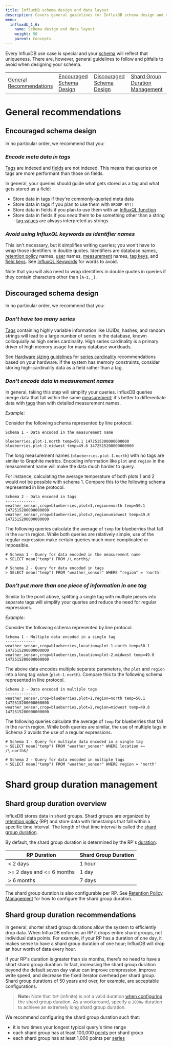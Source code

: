```yaml
---
title: InfluxDB schema design and data layout
description: Covers general guidelines for InfluxDB schema design and data layout.
menu:
  influxdb_1_6:
    name: Schema design and data layout
    weight: 50
    parent: Concepts
---
```


Every InfluxDB use case is special and your [schema](/influxdb/v1.6/concepts/glossary/#schema) will reflect that uniqueness.
There are, however, general guidelines to follow and pitfalls to avoid when designing your schema.

<table style="width:100%">
  <tr>
    <td><a href="#general-recommendations">General Recommendations</a></td>
    <td><a href="#encouraged-schema-design">Encouraged Schema Design</a></td>
    <td><a href="#discouraged-schema-design">Discouraged Schema Design</a></td>
    <td><a href="#shard-group-duration-management">Shard Group Duration Management</a></td>
  </tr>
</table>

# General recommendations

## Encouraged schema design

In no particular order, we recommend that you:

### *Encode meta data in tags*

[Tags](/influxdb/v1.6/concepts/glossary/#tag) are indexed and [fields](/influxdb/v1.6/concepts/glossary/#field) are not indexed.
This means that queries on tags are more performant than those on fields.

In general, your queries should guide what gets stored as a tag and what gets stored as a field:

* Store data in tags if they're commonly-queried meta data
* Store data in tags if you plan to use them with `GROUP BY()`
* Store data in fields if you plan to use them with an [InfluxQL function](/influxdb/v1.6/query_language/functions/)
* Store data in fields if you *need* them to be something other than a string - [tag values](/influxdb/v1.6/concepts/glossary/#tag-value) are always interpreted as strings

### *Avoid using InfluxQL keywords as identifier names*

This isn't necessary, but it simplifies writing queries; you won't have to wrap those identifiers in double quotes.
Identifiers are database names, [retention policy](/influxdb/v1.6/concepts/glossary/#retention-policy-rp) names, [user](/influxdb/v1.6/concepts/glossary/#user) names, [measurement](/influxdb/v1.6/concepts/glossary/#measurement) names, [tag keys](/influxdb/v1.6/concepts/glossary/#tag-key), and [field keys](/influxdb/v1.6/concepts/glossary/#field-key).
See [InfluxQL Keywords](https://github.com/influxdata/influxql/blob/master/README.md#keywords) for words to avoid.

Note that you will also need to wrap identifiers in double quotes in queries if they contain characters other than `[A-z,_]`.

## Discouraged schema design

In no particular order, we recommend that you:

### *Don't have too many series*

[Tags](/influxdb/v1.6/concepts/glossary/#tag) containing highly variable information like UUIDs, hashes, and random strings will lead to a large number of series in the database, known colloquially as high series cardinality.
High series cardinality is a primary driver of high memory usage for many database workloads.

See [Hardware sizing guidelines](/influxdb/v1.6/guides/hardware_sizing/#general-hardware-guidelines-for-a-single-node) for [series cardinality](/influxdb/v1.6/concepts/glossary/#series-cardinality) recommendations based on your hardware. If the system has memory constraints, consider storing high-cardinality data as a field rather than a tag.

### *Don't encode data in measurement names*

In general, taking this step will simplify your queries.
InfluxDB queries merge data that fall within the same [measurement](/influxdb/v1.6/concepts/glossary/#measurement); it's better to differentiate data with [tags](/influxdb/v1.6/concepts/glossary/#tag) than with detailed measurement names.

_Example:_

Consider the following schema represented by line protocol.

```
Schema 1 - Data encoded in the measurement name
-------------
blueberries.plot-1.north temp=50.1 1472515200000000000
blueberries.plot-2.midwest temp=49.8 1472515200000000000
```

The long measurement names (`blueberries.plot-1.north`) with no tags are similar to Graphite metrics.
Encoding information like `plot` and `region` in the measurement name will make the data much harder to query.

For instance, calculating the average temperature of both plots 1 and 2 would not be possible with schema 1.
Compare this to the following schema represented in line protocol.

```
Schema 2 - Data encoded in tags
-------------
weather_sensor,crop=blueberries,plot=1,region=north temp=50.1 1472515200000000000
weather_sensor,crop=blueberries,plot=2,region=midwest temp=49.8 1472515200000000000
```

The following queries calculate the average of `temp` for blueberries that fall in the `north` region.
While both queries are relatively simple, use of the regular expression make certain queries much more complicated or impossible.

```
# Schema 1 - Query for data encoded in the measurement name
> SELECT mean("temp") FROM /\.north$/

# Schema 2 - Query for data encoded in tags
> SELECT mean("temp") FROM "weather_sensor" WHERE "region" = 'north'
```

### *Don't put more than one piece of information in one tag*

Similar to the point above, splitting a single tag with multiple pieces into separate tags will simplify your queries and reduce the need for regular expressions.

_Example:_

Consider the following schema represented by line protocol.

```
Schema 1 - Multiple data encoded in a single tag
-------------
weather_sensor,crop=blueberries,location=plot-1.north temp=50.1 1472515200000000000
weather_sensor,crop=blueberries,location=plot-2.midwest temp=49.8 1472515200000000000
```

The above data encodes multiple separate parameters, the `plot` and `region` into a long tag value (`plot-1.north`).
Compare this to the following schema represented in line protocol.

```
Schema 2 - Data encoded in multiple tags
-------------
weather_sensor,crop=blueberries,plot=1,region=north temp=50.1 1472515200000000000
weather_sensor,crop=blueberries,plot=2,region=midwest temp=49.8 1472515200000000000
```

The following queries calculate the average of `temp` for blueberries that fall in the `north` region.
While both queries are similar, the use of multiple tags in Schema 2 avoids the use of a regular expressions.

```
# Schema 1 - Query for multiple data encoded in a single tag
> SELECT mean("temp") FROM "weather_sensor" WHERE location =~ /\.north$/

# Schema 2 - Query for data encoded in multiple tags
> SELECT mean("temp") FROM "weather_sensor" WHERE region = 'north'
```

# Shard group duration management

## Shard group duration overview

InfluxDB stores data in shard groups.
Shard groups are organized by [retention policy](/influxdb/v1.6/concepts/glossary/#retention-policy-rp) (RP) and store data with timestamps that fall within a specific time interval.
The length of that time interval is called the [shard group duration](/influxdb/v1.6/concepts/glossary/#shard-duration).

By default, the shard group duration is determined by the RP's [duration](/influxdb/v1.6/concepts/glossary/#duration):

| RP Duration  | Shard Group Duration  |
|---|---|
| < 2 days  | 1 hour  |
| >= 2 days and <= 6 months  | 1 day  |
| > 6 months  | 7 days  |

The shard group duration is also configurable per RP.
See [Retention Policy Management](/influxdb/v1.6/administration/database_management/#retention-policy-management) for how to configure the
shard group duration.

## Shard group duration recommendations

In general, shorter shard group durations allow the system to efficiently drop data.
When InfluxDB enforces an RP it drops entire shard groups, not individual data points.
For example, if your RP has a duration of one day, it makes sense to have a shard group duration of one hour; InfluxDB will drop an hour worth of data every hour.

If your RP's duration is greater than six months, there's no need to have a short shard group duration.
In fact, increasing the shard group duration beyond the default seven day value can improve compression, improve write speed, and decrease the fixed iterator overhead per shard group.
Shard group durations of 50 years and over, for example, are acceptable configurations.

> **Note:** Note that `INF` (infinite) is not a valid duration [when configuring](/influxdb/v1.6/administration/database_management/#retention-policy-management)
the shard group duration.
As a workaround, specify a `1000w` duration to achieve an extremely long shard group
duration.

We recommend configuring the shard group duration such that:

* it is two times your longest typical query's time range
* each shard group has at least 100,000 [points](/influxdb/v1.6/concepts/glossary/#point) per shard group
* each shard group has at least 1,000 points per [series](/influxdb/v1.6/concepts/glossary/#series)

